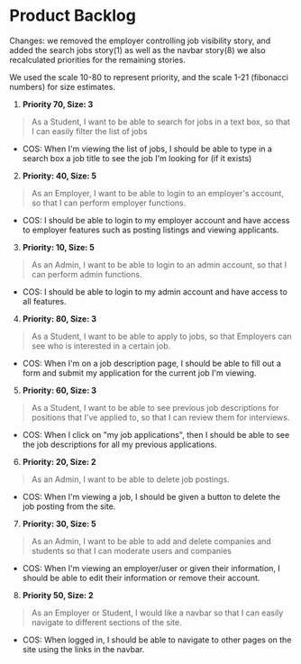 # Product Backlog

Changes: we removed the employer controlling job visibility story, and added the search jobs story(1) as well as the navbar story(8)
we also recalculated priorities for the remaining stories.

We used the scale 10-80 to represent priority, and the scale 1-21 (fibonacci numbers) for size estimates.

1. **Priority 70, Size: 3**
> As a Student, I want to be able to search for jobs in a text box, so that I can easily filter the list of jobs
- COS: When I'm viewing the list of jobs, I should be able to type in a search box a job title to see the job I'm looking for (if it exists)

2. **Priority: 40, Size: 5**  
> As an Employer, I want to be able to login to an employer's account, so that I can perform employer functions.  
- COS: I should be able to login to my employer account and have access to employer features such as posting listings and viewing applicants.

3. **Priority: 10, Size: 5**
> As an Admin, I want to be able to login to an admin account, so that I can perform admin functions.
- COS: I should be able to login to my admin account and have access to all features.

4. **Priority: 80, Size: 3**  
> As a Student, I want to be able to apply to jobs, so that Employers can see who is interested in a certain job.
- COS: When I'm on a job description page, I should be able to fill out a form and submit my application for the current job I'm viewing.

5. **Priority: 60, Size: 3**  
> As a Student, I want to be able to see previous job descriptions for positions that I've applied to, so that I can review them for interviews.
- COS: When I click on "my job applications", then I should be able to see the job descriptions for all my previous applications.

6. **Priority: 20, Size: 2**  
> As an Admin, I want to be able to delete job postings.
- COS: When I'm viewing a job, I should be given a button to delete the job posting from the site.

7. **Priority: 30, Size: 5**  
> As an Admin, I want to be able to add and delete companies and students so that I can moderate users and companies
- COS: When I'm viewing an employer/user or given their information, I should be able to edit their information or remove their account.

8. **Priority 50, Size: 2**
> As an Employer or Student, I would like a navbar so that I can easily navigate to different sections of the site.
- COS: When logged in, I should be able to navigate to other pages on the site using the links in the navbar.